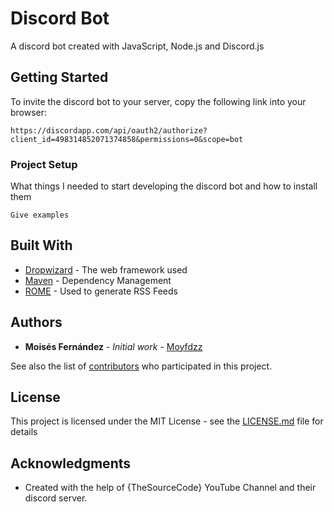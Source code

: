 # Discord Bot

A discord bot created with JavaScript, Node.js and Discord.js

## Getting Started

To invite the discord bot to your server, copy the following link into your browser:

```
https://discordapp.com/api/oauth2/authorize?client_id=498314852071374858&permissions=0&scope=bot
```

### Project Setup

What things I needed to start developing the discord bot and how to install them

```
Give examples
```

## Built With

* [Dropwizard](http://www.dropwizard.io/1.0.2/docs/) - The web framework used
* [Maven](https://maven.apache.org/) - Dependency Management
* [ROME](https://rometools.github.io/rome/) - Used to generate RSS Feeds

## Authors

* **Moisés Fernández** - *Initial work* - [Moyfdzz](https://github.com/moyfdzz)

See also the list of [contributors](https://github.com/moyfdzz/discord-bot/graphs/contributors) who participated in this project.

## License

This project is licensed under the MIT License - see the [LICENSE.md](LICENSE.md) file for details

## Acknowledgments

* Created with the help of {TheSourceCode} YouTube Channel and their discord server.